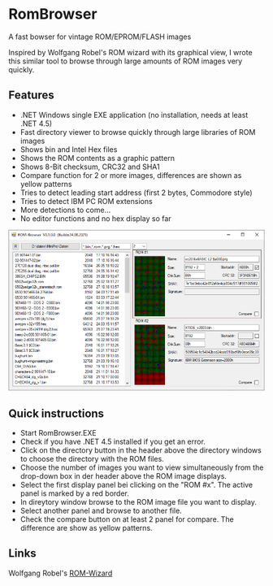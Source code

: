 # RomBrowser

A fast bowser for vintage ROM/EPROM/FLASH images

Inspired by Wolfgang Robel's ROM wizard with its graphical view, I wrote this similar tool to browse through large amounts of ROM images very quickly.

## Features

- .NET Windows single EXE application (no installation, needs at least .NET 4.5)
- Fast directory viewer to browse quickly through large libraries of ROM images
- Shows bin and Intel Hex files
- Shows the ROM contents as a graphic pattern
- Shows 8-Bit checksum, CRC32 and SHA1
- Compare function for 2 or more images, differences are shown as yellow patterns
- Tries to detect leading start address (first 2 bytes, Commodore style)
- Tries to detect IBM PC ROM extensions
- More detections to come...
- No editor functions and no hex display so far

![Screenshot](https://github.com/detlefgerhardt/RomBrowser/blob/main/screen1.png)

## Quick instructions

- Start RomBrowser.EXE
- Check if you have .NET 4.5 installed if you get an error.
- Click on the directory button in the header above the directory windows to choose the directory with the ROM files.
- Choose the number of images you want to view simultaneously from the drop-down box in der header above the ROM image displays.
- Select the first display panel bei clicking on the "ROM #x". The active panel is marked by a red border.
- In direytory window browse to the ROM image file you want to display.
- Select another panel and browse to another file.
- Check the compare button on at least 2 panel for compare. The difference are show as yellow patterns.

## Links

Wolfgang Robel's [ROM-Wizard](http://www.wolfgangrobel.de/romwizard.htm)
